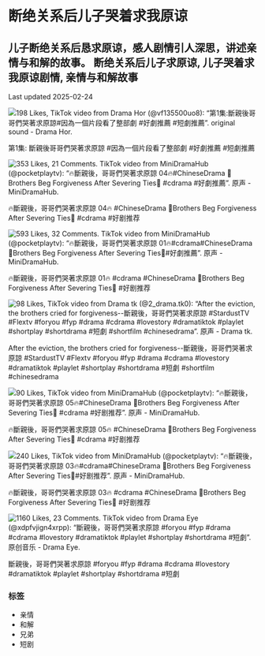 # 断绝关系后儿子哭着求我原谅

## 儿子断绝关系后恳求原谅，感人剧情引人深思，讲述亲情与和解的故事。 断绝关系后儿子求原谅, 儿子哭着求我原谅剧情, 亲情与和解故事
Last updated 2025-02-24

![198 Likes, TikTok video from Drama Hor (@vf135500uo8): “第1集:斷親後哥哥們哭著求原諒#因為一個片段看了整部劇 #好劇推薦 #短劇推薦”. original sound - Drama Hor.](https://p16-pu-sign-useast8.tiktokcdn-us.com/tos-useast5-p-0068-tx/oo3CsAf5S9QDMmR3EHgwIPFEchkmpms8DeDkBM~tplv-photomode-zoomcover:720:720.jpeg?lk3s=b59d6b55&x-expires=1740553200&x-signature=9ZF9pUmRbazzzbJ8oT2K9v4HsjI%3D&shp=b59d6b55&shcp=-)

第1集: 斷親後哥哥們哭著求原諒 #因為一個片段看了整部劇 #好劇推薦 #短劇推薦

![353 Likes, 21 Comments. TikTok video from MiniDramaHub (@pocketplaytv): “🔥斷親後，哥哥們哭著求原諒 04🔥#ChineseDrama 🎥Brothers Beg Forgiveness After Severing Ties🎥 #cdrama #好劇推薦”. 原声 - MiniDramaHub.](https://p16-sign-sg.tiktokcdn.com/tos-alisg-p-0037/oYulldgUREA0sAjnA2AfQoIkfECDrCBcvD3VcF~tplv-photomode-zoomcover:720:720.jpeg?lk3s=b59d6b55&x-expires=1740553200&x-signature=pc7A4WbnIoPqFPGqZ6fky7fWwSE%3D&shp=b59d6b55&shcp=-)

🔥斷親後，哥哥們哭著求原諒 04🔥 #ChineseDrama 🎥Brothers Beg Forgiveness After Severing Ties🎥 #cdrama #好剧推荐

![593 Likes, 32 Comments. TikTok video from MiniDramaHub (@pocketplaytv): “🔥斷親後，哥哥們哭著求原諒 01🔥#cdrama#ChineseDrama 🎥Brothers Beg Forgiveness After Severing Ties🎥#好劇推薦”. 原声 - MiniDramaHub.](https://p16-sign-sg.tiktokcdn-us.com/tos-alisg-p-0037/oQYQAiBWltYBAA5ABIPAigKKG2gCEACiliZ0u~tplv-photomode-zoomcover:720:720.jpeg?lk3s=b59d6b55&x-expires=1740553200&x-signature=M1od775KlWLPJxK70ilEVPihasA%3D&shp=b59d6b55&shcp=-)

🔥斷親後，哥哥們哭著求原諒 01🔥 #cdrama #ChineseDrama 🎥Brothers Beg Forgiveness After Severing Ties🎥 #好剧推荐

![98 Likes, TikTok video from Drama tk (@2_drama.tk0): “After the eviction, the brothers cried for forgiveness--斷親後，哥哥們哭著求原諒 #StardustTV #Flextv #foryou #fyp #drama #cdrama #lovestory #dramatiktok #playlet #shortplay #shortdrama #短劇 #shortfilm #chinesedrama”. 原声 - Drama tk.](https://p19-pu-sign-useast5-p-0068-tx/oYwQQghaAARycBgOMLeSh4GKQeeZMIiUUJrfFe~tplv-photomode-zoomcover:720:720.jpeg?lk3s=b59d6b55&x-expires=1740553200&x-signature=LXDlFAqn%2FbvfVpgx4JkknRoHFCI%3D&shp=b59d6b55&shcp=-)

After the eviction, the brothers cried for forgiveness--斷親後，哥哥們哭著求原諒 #StardustTV #Flextv #foryou #fyp #drama #cdrama #lovestory #dramatiktok #playlet #shortplay #shortdrama #短劇 #shortfilm #chinesedrama

![90 Likes, TikTok video from MiniDramaHub (@pocketplaytv): “🔥斷親後，哥哥們哭著求原諒 05🔥#ChineseDrama 🎥Brothers Beg Forgiveness After Severing Ties🎥 #cdrama #好剧推荐”. 原声 - MiniDramaHub.](https://p16-sign-tiktokcdn-us.com/tos-alisg-p-0037/oQBAJlPSvRnRUIY3AAEAiyBH2AYvZhoUABE5i~tplv-photomode-zoomcover:720:720.jpeg?lk3s=b59d6b55&x-expires=1740553200&x-signature=Bjoe3wLB0ACiN7HxH0eZjT6QtME%3D&shp=b59d6b55&shcp=-)

🔥斷親後，哥哥們哭著求原諒 05🔥 #ChineseDrama 🎥Brothers Beg Forgiveness After Severing Ties🎥 #cdrama #好剧推荐

![240 Likes, TikTok video from MiniDramaHub (@pocketplaytv): “🔥斷親後，哥哥們哭著求原諒 03🔥#cdrama#ChineseDrama 🎥Brothers Beg Forgiveness After Severing Ties🎥#好剧推荐”. 原声 - MiniDramaHub.](https://p16-sign-sg.tiktokcdn-us.com/tos-alisg-p-0037/ocdtnrwIiWBAtK3ioNBjBzCV1AwAKBAAEqqPfP~tplv-photomode-zoomcover:720:720.jpeg?lk3s=b59d6b55&x-expires=1740553200&x-signature=8%2FvHD%2F1AYFmz1vpNJVYZCrCkxjg%3D&shp=b59d6b55&shcp=-)

🔥斷親後，哥哥們哭著求原諒 03🔥 #cdrama #ChineseDrama 🎥Brothers Beg Forgiveness After Severing Ties🎥 #好剧推荐

![1160 Likes, 23 Comments. TikTok video from Drama Eye (@xdpfvjign4xrpp): “斷親後，哥哥們哭著求原諒 #foryou #fyp #drama #cdrama #lovestory #dramatiktok #playlet #shortplay #shortdrama #短劇”. 原创音乐 - Drama Eye.](https://p16-sign-sg.tiktokcdn-us.com/tos-alisg-p-0037/oEFHfGTm8ATYBXpCEs5ZnRIBUljfQuXkES8gID~tplv-photomode-zoomcover:720:720.jpeg?lk3s=b59d6b55&x-expires=1740553200&x-signature=zBiluM2gnrp49TOjUE3b4yrHJD8%3D&shp=b59d6b55&shcp=-)

斷親後，哥哥們哭著求原諒 #foryou #fyp #drama #cdrama #lovestory #dramatiktok #playlet #shortplay #shortdrama #短劇

### 标签
- 亲情
- 和解
- 兄弟
- 短剧